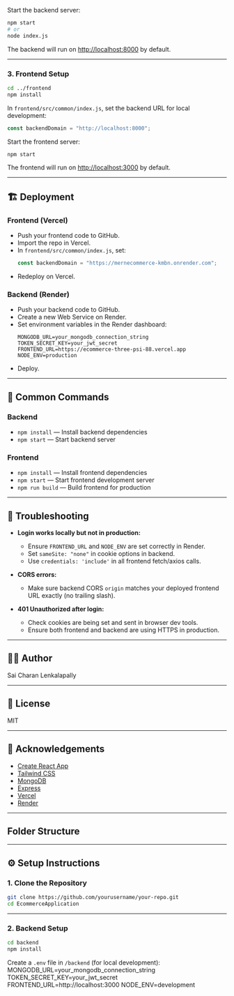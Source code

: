 Start the backend server:

```bash
npm start
# or
node index.js
```

The backend will run on [http://localhost:8000](http://localhost:8000) by default.

---

### 3. Frontend Setup

```bash
cd ../frontend
npm install
```

In `frontend/src/common/index.js`, set the backend URL for local development:

```js
const backendDomain = "http://localhost:8000";
```

Start the frontend server:

```bash
npm start
```

The frontend will run on [http://localhost:3000](http://localhost:3000) by default.

---

## 🏗️ Deployment

### Frontend (Vercel)

- Push your frontend code to GitHub.
- Import the repo in Vercel.
- In `frontend/src/common/index.js`, set:
  ```js
  const backendDomain = "https://mernecommerce-kmbn.onrender.com";
  ```
- Redeploy on Vercel.

### Backend (Render)

- Push your backend code to GitHub.
- Create a new Web Service on Render.
- Set environment variables in the Render dashboard:
  ```
  MONGODB_URL=your_mongodb_connection_string
  TOKEN_SECRET_KEY=your_jwt_secret
  FRONTEND_URL=https://ecommerce-three-psi-88.vercel.app
  NODE_ENV=production
  ```
- Deploy.

---

## 🧩 Common Commands

### Backend

- `npm install` — Install backend dependencies
- `npm start` — Start backend server

### Frontend

- `npm install` — Install frontend dependencies
- `npm start` — Start frontend development server
- `npm run build` — Build frontend for production

---

## 🐞 Troubleshooting

- **Login works locally but not in production:**  
  - Ensure `FRONTEND_URL` and `NODE_ENV` are set correctly in Render.
  - Set `sameSite: "none"` in cookie options in backend.
  - Use `credentials: 'include'` in all frontend fetch/axios calls.

- **CORS errors:**  
  - Make sure backend CORS `origin` matches your deployed frontend URL exactly (no trailing slash).

- **401 Unauthorized after login:**  
  - Check cookies are being set and sent in browser dev tools.
  - Ensure both frontend and backend are using HTTPS in production.

---

## 👨‍💻 Author

Sai Charan Lenkalapally

---

## 📜 License

MIT

---

## 🙏 Acknowledgements

- [Create React App](https://github.com/facebook/create-react-app)
- [Tailwind CSS](https://tailwindcss.com/)
- [MongoDB](https://www.mongodb.com/)
- [Express](https://expressjs.com/)
- [Vercel](https://vercel.com/)
- [Render](https://render.com/)

---

## Folder Structure

---

## ⚙️ Setup Instructions

### 1. Clone the Repository

```bash
git clone https://github.com/yourusername/your-repo.git
cd EcommerceApplication
```

---

### 2. Backend Setup

```bash
cd backend
npm install
```

Create a `.env` file in `/backend` (for local development):
MONGODB_URL=your_mongodb_connection_string
TOKEN_SECRET_KEY=your_jwt_secret
FRONTEND_URL=http://localhost:3000
NODE_ENV=development